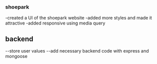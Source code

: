 ### shoepark
 -created a UI of the shoepark website
 -added more styles and made it attractive
 -added responsive using media query
 ## backend
 --store user values
 --add necessary backend code with express and mongoose